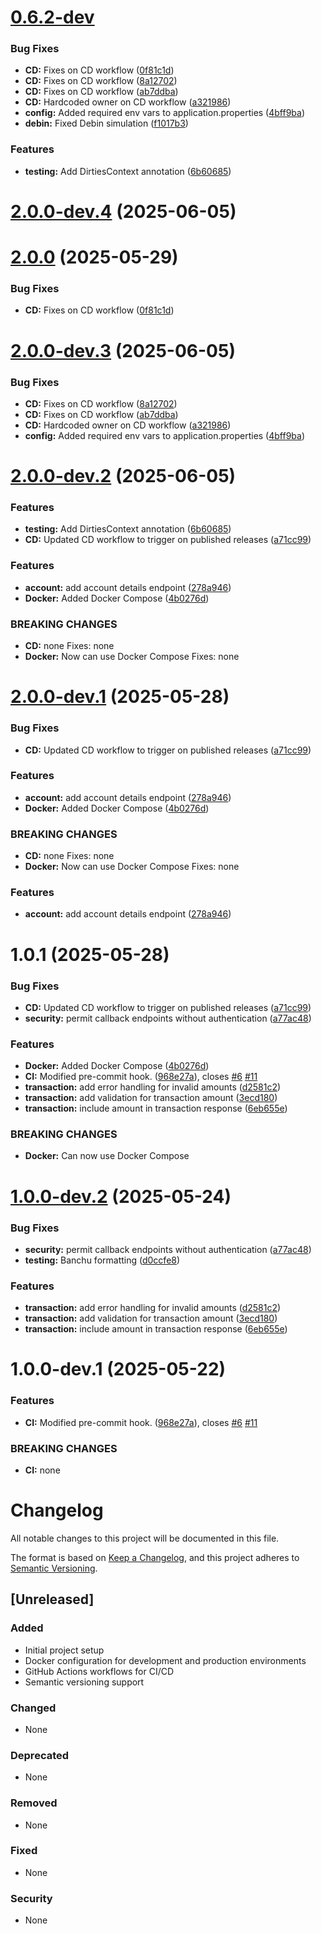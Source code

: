 # [0.6.2-dev](https://github.com/FTX-Aseca/libra-wallet/compare/v2.0.0...v2.1.0-dev.1)


### Bug Fixes

* **CD:** Fixes on CD workflow ([0f81c1d](https://github.com/FTX-Aseca/libra-wallet/commit/0f81c1df7abb75fc008bf39951d7e44a0439f8a7))
* **CD:** Fixes on CD workflow ([8a12702](https://github.com/FTX-Aseca/libra-wallet/commit/8a12702c165c608e681931a5b540007dff549b68))
* **CD:** Fixes on CD workflow ([ab7ddba](https://github.com/FTX-Aseca/libra-wallet/commit/ab7ddba2807cb8b92a13617feb69557067a77ffb))
* **CD:** Hardcoded owner on CD workflow ([a321986](https://github.com/FTX-Aseca/libra-wallet/commit/a32198609051f552cdf38cb6f9bfc306e5339ac3))
* **config:** Added required env vars to application.properties ([4bff9ba](https://github.com/FTX-Aseca/libra-wallet/commit/4bff9ba8fb574660cbfdf655aef0a2776e6a3176))
* **debin:** Fixed Debin simulation ([f1017b3](https://github.com/FTX-Aseca/libra-wallet/commit/f1017b3c8a2149660e11ddde06538795c2a50ed8))



### Features

* **testing:** Add DirtiesContext annotation ([6b60685](https://github.com/FTX-Aseca/libra-wallet/commit/6b60685d3c19877053b5eb2698ee88c22359e252))

# [2.0.0-dev.4](https://github.com/FTX-Aseca/libra-wallet/compare/v2.0.0-dev.3...v2.0.0-dev.4) (2025-06-05)
# [2.0.0](https://github.com/FTX-Aseca/libra-wallet/compare/v1.0.0...v2.0.0) (2025-05-29)


### Bug Fixes

* **CD:** Fixes on CD workflow ([0f81c1d](https://github.com/FTX-Aseca/libra-wallet/commit/0f81c1df7abb75fc008bf39951d7e44a0439f8a7))

# [2.0.0-dev.3](https://github.com/FTX-Aseca/libra-wallet/compare/v2.0.0-dev.2...v2.0.0-dev.3) (2025-06-05)


### Bug Fixes

* **CD:** Fixes on CD workflow ([8a12702](https://github.com/FTX-Aseca/libra-wallet/commit/8a12702c165c608e681931a5b540007dff549b68))
* **CD:** Fixes on CD workflow ([ab7ddba](https://github.com/FTX-Aseca/libra-wallet/commit/ab7ddba2807cb8b92a13617feb69557067a77ffb))
* **CD:** Hardcoded owner on CD workflow ([a321986](https://github.com/FTX-Aseca/libra-wallet/commit/a32198609051f552cdf38cb6f9bfc306e5339ac3))
* **config:** Added required env vars to application.properties ([4bff9ba](https://github.com/FTX-Aseca/libra-wallet/commit/4bff9ba8fb574660cbfdf655aef0a2776e6a3176))

# [2.0.0-dev.2](https://github.com/FTX-Aseca/libra-wallet/compare/v2.0.0-dev.1...v2.0.0-dev.2) (2025-06-05)


### Features

* **testing:** Add DirtiesContext annotation ([6b60685](https://github.com/FTX-Aseca/libra-wallet/commit/6b60685d3c19877053b5eb2698ee88c22359e252))
* **CD:** Updated CD workflow to trigger on published releases ([a71cc99](https://github.com/FTX-Aseca/libra-wallet/commit/a71cc99d5c8e82da770ba8fea879ad079ac1f9e7))


### Features

* **account:** add account details endpoint ([278a946](https://github.com/FTX-Aseca/libra-wallet/commit/278a946daf51e7b65cef1e7094657db47dffe14d))
* **Docker:** Added Docker Compose ([4b0276d](https://github.com/FTX-Aseca/libra-wallet/commit/4b0276d1d884b6c5580d88c517189e069dd84715))


### BREAKING CHANGES

* **CD:** none
Fixes: none
* **Docker:** Now can use Docker Compose
Fixes: none

# [2.0.0-dev.1](https://github.com/FTX-Aseca/libra-wallet/compare/v1.0.0...v2.0.0-dev.1) (2025-05-28)


### Bug Fixes

* **CD:** Updated CD workflow to trigger on published releases ([a71cc99](https://github.com/FTX-Aseca/libra-wallet/commit/a71cc99d5c8e82da770ba8fea879ad079ac1f9e7))


### Features

* **account:** add account details endpoint ([278a946](https://github.com/FTX-Aseca/libra-wallet/commit/278a946daf51e7b65cef1e7094657db47dffe14d))
* **Docker:** Added Docker Compose ([4b0276d](https://github.com/FTX-Aseca/libra-wallet/commit/4b0276d1d884b6c5580d88c517189e069dd84715))


### BREAKING CHANGES

* **CD:** none
Fixes: none
* **Docker:** Now can use Docker Compose
Fixes: none

### Features

* **account:** add account details endpoint ([278a946](https://github.com/FTX-Aseca/libra-wallet/commit/278a946daf51e7b65cef1e7094657db47dffe14d))
# 1.0.1 (2025-05-28)


### Bug Fixes

* **CD:** Updated CD workflow to trigger on published releases ([a71cc99](https://github.com/FTX-Aseca/libra-wallet/commit/a71cc99d5c8e82da770ba8fea879ad079ac1f9e7))
* **security:** permit callback endpoints without authentication ([a77ac48](https://github.com/FTX-Aseca/libra-wallet/commit/a77ac48cdd3755c4b86e45788440dbf13adb7ef8))


### Features

* **Docker:** Added Docker Compose ([4b0276d](https://github.com/FTX-Aseca/libra-wallet/commit/4b0276d1d884b6c5580d88c517189e069dd84715))
* **CI:** Modified pre-commit hook. ([968e27a](https://github.com/FTX-Aseca/libra-wallet/commit/968e27a785f353816aa51c80f93e67294a9a7609)), closes [#6](https://github.com/FTX-Aseca/libra-wallet/issues/6) [#11](https://github.com/FTX-Aseca/libra-wallet/issues/11)
* **transaction:** add error handling for invalid amounts ([d2581c2](https://github.com/FTX-Aseca/libra-wallet/commit/d2581c2f25e7a4d385a4c8dc9a23728f961ff4e1))
* **transaction:** add validation for transaction amount ([3ecd180](https://github.com/FTX-Aseca/libra-wallet/commit/3ecd180d02385066a79f3d2194f37c56ca5a8901))
* **transaction:** include amount in transaction response ([6eb655e](https://github.com/FTX-Aseca/libra-wallet/commit/6eb655e549ad80d8c8a5f3557f5a45f309bd9635))


### BREAKING CHANGES

* **Docker:** Can now use Docker Compose

# [1.0.0-dev.2](https://github.com/FTX-Aseca/libra-wallet/compare/v1.0.0-dev.1...v1.0.0-dev.2) (2025-05-24)


### Bug Fixes

* **security:** permit callback endpoints without authentication ([a77ac48](https://github.com/FTX-Aseca/libra-wallet/commit/a77ac48cdd3755c4b86e45788440dbf13adb7ef8))
* **testing:** Banchu formatting ([d0ccfe8](https://github.com/FTX-Aseca/libra-wallet/commit/d0ccfe808bc57558eb1a08e3d2d15c3cbad1d9e9))


### Features

* **transaction:** add error handling for invalid amounts ([d2581c2](https://github.com/FTX-Aseca/libra-wallet/commit/d2581c2f25e7a4d385a4c8dc9a23728f961ff4e1))
* **transaction:** add validation for transaction amount ([3ecd180](https://github.com/FTX-Aseca/libra-wallet/commit/3ecd180d02385066a79f3d2194f37c56ca5a8901))
* **transaction:** include amount in transaction response ([6eb655e](https://github.com/FTX-Aseca/libra-wallet/commit/6eb655e549ad80d8c8a5f3557f5a45f309bd9635))

# 1.0.0-dev.1 (2025-05-22)


### Features

* **CI:** Modified pre-commit hook. ([968e27a](https://github.com/FTX-Aseca/libra-wallet/commit/968e27a785f353816aa51c80f93e67294a9a7609)), closes [#6](https://github.com/FTX-Aseca/libra-wallet/issues/6) [#11](https://github.com/FTX-Aseca/libra-wallet/issues/11)


### BREAKING CHANGES

* **CI:** none

# Changelog

All notable changes to this project will be documented in this file.

The format is based on [Keep a Changelog](https://keepachangelog.com/en/1.0.0/),
and this project adheres to [Semantic Versioning](https://semver.org/spec/v2.0.0.html).

## [Unreleased]

### Added
- Initial project setup
- Docker configuration for development and production environments
- GitHub Actions workflows for CI/CD
- Semantic versioning support

### Changed
- None

### Deprecated
- None

### Removed
- None

### Fixed
- None

### Security
- None
